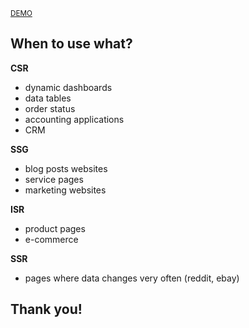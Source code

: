 <a href="https://silver-dragon-62030c.netlify.app/" target="_blank"><small>DEMO</small></a>


## When to use what?


**CSR**
- dynamic dashboards 
- data tables
- order status
- accounting applications
- CRM


**SSG**
- blog posts websites
- service pages
- marketing websites


**ISR**
- product pages
- e-commerce


**SSR**
- pages where data changes very often (reddit, ebay)


## Thank you!